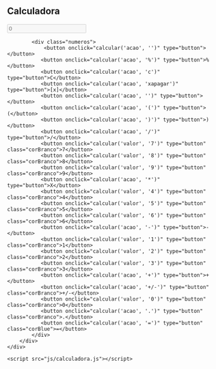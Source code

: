 <!DOCTYPE html>
<html lang="pt-BR">
<head>
    <meta charset="UTF-8">
    <link rel="stylesheet" href="css/calculadora.css">
    <meta http-equiv="X-UA-Compatible" content="IE=edge">
    <meta name="viewport" content="width=device-width, initial-scale=1.0">
    <title>Calculadora</title>
</head>
<body>
    <div class="container">
        <div class="tabela-container">
            <div class="menu-container">
                <h2>Calculadora</h2>
            </div>
            <form action="">
                <input type="text" name="number" class="resultado" placeholder="0" disabled="disabled">
            </form>

            <div class="numeros">
                <button onclick="calcular('acao', '')" type="button"></button>
               <button onclick="calcular('acao', '%')" type="button">%</button>
               <button onclick="calcular('acao', 'c')" type="button">C</button>
               <button onclick="calcular('acao', 'xapagar')" type="button">[x]</button>
               <button onclick="calcular('acao', '')" type="button"></button>
               <button onclick="calcular('acao', '(')" type="button">(</button>
               <button onclick="calcular('acao', ')')" type="button">)</button>
               <button onclick="calcular('acao', '/')" type="button">/</button>
               <button onclick="calcular('valor', '7')" type="button" class="corBranco">7</button>
               <button onclick="calcular('valor', '8')" type="button" class="corBranco">8</button>
               <button onclick="calcular('valor', '9')" type="button" class="corBranco">9</button>
               <button onclick="calcular('acao', '*')" type="button">X</button>
               <button onclick="calcular('valor', '4')" type="button" class="corBranco">4</button>
               <button onclick="calcular('valor', '5')" type="button" class="corBranco">5</button>
               <button onclick="calcular('valor', '6')" type="button" class="corBranco">6</button>
               <button onclick="calcular('acao', '-')" type="button">-</button>
               <button onclick="calcular('valor', '1')" type="button" class="corBranco">1</button>
               <button onclick="calcular('valor', '2')" type="button" class="corBranco">2</button>
               <button onclick="calcular('valor', '3')" type="button" class="corBranco">3</button>
               <button onclick="calcular('acao', '+')" type="button">+</button>
               <button onclick="calcular('acao', '+/-')" type="button" class="corBranco">+/-</button>
               <button onclick="calcular('valor', '0')" type="button" class="corBranco">0</button>
               <button onclick="calcular('acao', '.')" type="button" class="corBranco">.</button>
               <button onclick="calcular('acao', '=')" type="button" class="corBlue">=</button>
            </div>
        </div>
    </div>

    <script src="js/calculadora.js"></script>
</body>
</html>